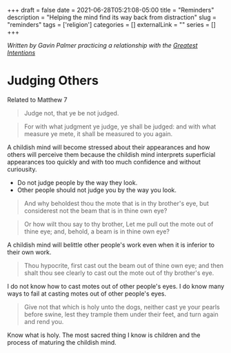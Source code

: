 +++ 
draft = false
date = 2021-06-28T05:21:08-05:00
title = "Reminders"
description = "Helping the mind find its way back from distraction"
slug = "reminders" 
tags = ['religion']
categories = []
externalLink = ""
series = []
+++

*Written by Gavin Palmer practicing a relationship with the [Greatest Intentions](/posts/helping-the-greatest-intentions)*

# Judging Others

Related to Matthew 7

> Judge not, that ye be not judged.

> For with what judgment ye judge, ye shall be judged: and with what measure ye mete, it shall be measured to you again.

A childish mind will become stressed about their appearances and how others will perceive them because the childish mind interprets superficial appearances too quickly and with too much confidence and without curiousity.

- Do not judge people by the way they look.
- Other people should not judge you by the way you look.

> And why beholdest thou the mote that is in thy brother's eye, but considerest not the beam that is in thine own eye?

> Or how wilt thou say to thy brother, Let me pull out the mote out of thine eye; and, behold, a beam is in thine own eye?

A childish mind will belittle other people's work even when it is inferior to their own work.

> Thou hypocrite, first cast out the beam out of thine own eye; and then shalt thou see clearly to cast out the mote out of thy brother's eye.

I do not know how to cast motes out of other people's eyes.  I do know many ways to fail at casting motes out of other people's eyes.

> Give not that which is holy unto the dogs, neither cast ye your pearls before swine, lest they trample them under their feet, and turn again and rend you.

Know what is holy.  The most sacred thing I know is children and the process of maturing the childish mind.
